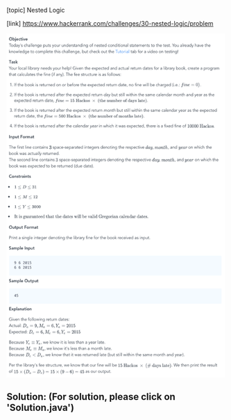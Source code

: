 [topic]
Nested Logic

[link]
https://www.hackerrank.com/challenges/30-nested-logic/problem


![Alt text](../../../../../../resources/thirty.days.of.code/question-26.png?raw=true "Title")


## Solution: (For solution, please click on 'Solution.java')
